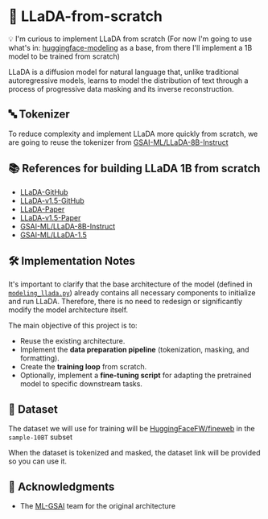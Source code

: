 # 🚀 LLaDA-from-scratch

💡 I'm curious to implement LLaDA from scratch (For now I'm going to use what's in: [huggingface-modeling](https://huggingface.co/GSAI-ML/LLaDA-8B-Instruct/blob/main/modeling_llada.py) as a base, from there I'll implement a 1B model to be trained from scratch)

LLaDA is a diffusion model for natural language that, unlike traditional autoregressive models, learns to model the distribution of text through a process of progressive data masking and its inverse reconstruction.

## 🔤 Tokenizer

To reduce complexity and implement LLaDA more quickly from scratch, we are going to reuse the tokenizer from [GSAI-ML/LLaDA-8B-Instruct](https://huggingface.co/GSAI-ML/LLaDA-8B-Instruct)

## 📚 References for building LLaDA 1B from scratch

- [LLaDA-GitHub](https://github.com/ML-GSAI/LLaDA)
- [LLaDA-v1.5-GitHub](https://github.com/ML-GSAI/LLaDA-1.5)
- [LLaDA-Paper](https://arxiv.org/abs/2502.09992)
- [LLaDA-v1.5-Paper](https://arxiv.org/abs/2505.19223)
- [GSAI-ML/LLaDA-8B-Instruct](https://huggingface.co/GSAI-ML/LLaDA-8B-Instruct/tree/main)
- [GSAI-ML/LLaDA-1.5](https://huggingface.co/GSAI-ML/LLaDA-1.5/tree/main)

## 🛠️ Implementation Notes

It's important to clarify that the base architecture of the model (defined in [`modeling_llada.py`](https://huggingface.co/GSAI-ML/LLaDA-8B-Instruct/blob/main/modeling_llada.py)) already contains all necessary components to initialize and run LLaDA. Therefore, there is no need to redesign or significantly modify the model architecture itself.

The main objective of this project is to:

* Reuse the existing architecture.
* Implement the **data preparation pipeline** (tokenization, masking, and formatting).
* Create the **training loop** from scratch.
* Optionally, implement a **fine-tuning script** for adapting the pretrained model to specific downstream tasks.

## 💾 Dataset
The dataset we will use for training will be [HuggingFaceFW/fineweb](https://huggingface.co/datasets/HuggingFaceFW/fineweb) in the `sample-10BT` subset

When the dataset is tokenized and masked, the dataset link will be provided so you can use it.

## 🙏 Acknowledgments

- The [ML-GSAI](https://github.com/ML-GSAI) team for the original architecture